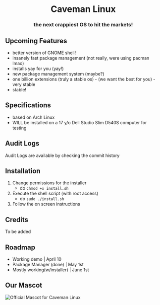 # <div align="center">Caveman Linux</div>
### <div align="center">the next crappiest OS to hit the markets!</div>

## Upcoming Features
- better version of GNOME shell!
- insanely fast package management (not really, were using pacman lmao)
- installs yay for you (yay!)
- new package management system (maybe?)
- one billion extensions (truly a stable os) - (we want the best for you) - very stable
- stable!

## Specifications
- based on Arch Linux
- WILL be installed on a 17 y/o Dell Studio Slim D540S computer for testing

## Audit Logs
Audit Logs are available by checking the commit history

## Installation
1. Change permissions for the installer
    - do `chmod +x install.sh`
2. Execute the shell script (with root access)
    - do `sudo ./install.sh`
3. Follow the on screen instructions


## Credits
To be added


## Roadmap

- Working demo | April 10
- Package Manager (done) | May 1st
- Mostly working(w/installer) | June 1st

## Our Mascot

![Official Mascot for Caveman Linux](https://camo.githubusercontent.com/e97bf4eb1e26a47f4266091543f7fb1d8897f8068041d50ea481ea8e817d0262/68747470733a2f2f6d656469612e646973636f72646170702e6e65742f6174746163686d656e74732f3833393635343136383039363031343333362f313038303930343237363532393932323034382f7a49335a715468695f34782e706e673f77696474683d31343032266865696768743d363537 "Official Mascot for Caveman Linux")


